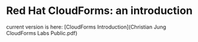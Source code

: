 # Red Hat CloudForms: an introduction

current version is here: [CloudForms Introduction](Christian Jung CloudForms Labs Public.pdf)
